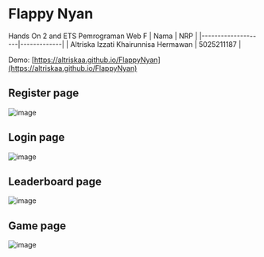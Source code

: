 # Flappy Nyan
Hands On 2 and ETS Pemrograman Web F
| Nama               |  NRP       | 
|--------------------|-------------|
| Altriska Izzati Khairunnisa Hermawan | 5025211187  |   

Demo: [https://altriskaa.github.io/FlappyNyan](https://altriskaa.github.io/FlappyNyan)

## Register page
![image](https://github.com/altriskaa/FlappyNyan/assets/114663340/199a09f4-4f58-42db-ae12-3e4976681f9d)

## Login page
![image](https://github.com/altriskaa/FlappyNyan/assets/114663340/1229dc8c-444e-4b89-8632-0a923346e74d)

## Leaderboard page
![image](https://github.com/altriskaa/FlappyNyan/assets/114663340/6a2abc61-6623-4cac-932c-23db16c64a29)

## Game page
![image](https://github.com/altriskaa/FlappyNyan/assets/114663340/a3cbfaea-9658-46e3-9535-49c4bd789a70)

